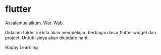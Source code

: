 # flutter 

Assalamualaikum. War. Wab.

Didalam folder ini kita akan mempelajari berbagai dasar flutter widget dan project.
Untuk isinya akan diupdate nanti.

Happy Learning
